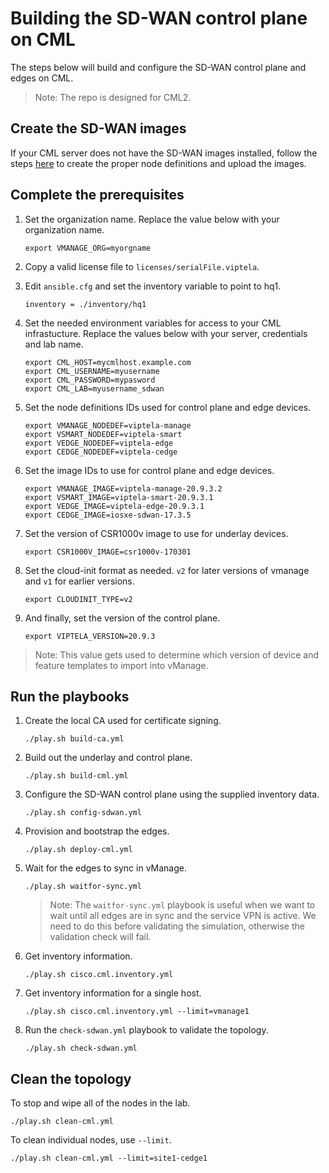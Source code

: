 # Building the SD-WAN control plane on CML

The steps below will build and configure the SD-WAN control plane and edges on CML.

>Note: The repo is designed for CML2.

## Create the SD-WAN images

If your CML server does not have the SD-WAN images installed, follow the steps [here](https://github.com/CiscoSE/virl-howtos/blob/master/virl2-sdwan-images/virl2-sdwan-devops.md) to create the proper node definitions and upload the images.

## Complete the prerequisites

1. Set the organization name.  Replace the value below with your organization name.
    ```
    export VMANAGE_ORG=myorgname
    ```

1. Copy a valid license file to `licenses/serialFile.viptela`.

1. Edit `ansible.cfg` and set the inventory variable to point to hq1.
    ```
    inventory = ./inventory/hq1
    ```
    
1. Set the needed environment variables for access to your CML infrastucture.  Replace the values below with your server, credentials and lab name.
    ```
    export CML_HOST=mycmlhost.example.com
    export CML_USERNAME=myusername
    export CML_PASSWORD=mypasword
    export CML_LAB=myusername_sdwan
    ```

1. Set the node definitions IDs used for control plane and edge devices.
    ```
    export VMANAGE_NODEDEF=viptela-manage
    export VSMART_NODEDEF=viptela-smart
    export VEDGE_NODEDEF=viptela-edge
    export CEDGE_NODEDEF=viptela-cedge
    ```

1. Set the image IDs to use for control plane and edge devices.
    ```
    export VMANAGE_IMAGE=viptela-manage-20.9.3.2
    export VSMART_IMAGE=viptela-smart-20.9.3.1
    export VEDGE_IMAGE=viptela-edge-20.9.3.1
    export CEDGE_IMAGE=iosxe-sdwan-17.3.5
    ```

1. Set the version of CSR1000v image to use for underlay devices.
    ```
    export CSR1000V_IMAGE=csr1000v-170301
    ```

1. Set the cloud-init format as needed.  `v2` for later versions of vmanage and `v1` for earlier versions.
    ```
    export CLOUDINIT_TYPE=v2
    ```

1. And finally, set the version of the control plane.
    ```
    export VIPTELA_VERSION=20.9.3
    ```

>Note: This value gets used to determine which version of device and feature templates to import into vManage.

## Run the playbooks

1. Create the local CA used for certificate signing.
    ```
    ./play.sh build-ca.yml
    ```

1. Build out the underlay and control plane.
    ```
    ./play.sh build-cml.yml
    ```

1. Configure the SD-WAN control plane using the supplied inventory data.
    ```
    ./play.sh config-sdwan.yml
    ```

1. Provision and bootstrap the edges.
    ```
    ./play.sh deploy-cml.yml
    ```

1. Wait for the edges to sync in vManage.
    ```
    ./play.sh waitfor-sync.yml
    ```
    > Note: The `waitfor-sync.yml` playbook is useful when we want to wait until all edges are in sync and the service VPN is active.  We need to do this before validating the simulation, otherwise the validation check will fail.

1. Get inventory information.
    ```
    ./play.sh cisco.cml.inventory.yml
    ```

1. Get inventory information for a single host.
    ```
    ./play.sh cisco.cml.inventory.yml --limit=vmanage1
    ```

1. Run the `check-sdwan.yml` playbook to validate the topology.
    ```
    ./play.sh check-sdwan.yml
    ```

## Clean the topology

To stop and wipe all of the nodes in the lab.
```
./play.sh clean-cml.yml
```

To clean individual nodes, use `--limit`.
```
./play.sh clean-cml.yml --limit=site1-cedge1
```
